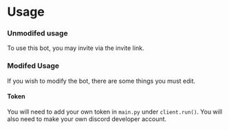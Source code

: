 # Usage
### Unmodifed usage
To use this bot, you may invite via the invite link.
### Modifed Usage
If you wish to modify the bot, there are some things you must edit.

#### Token
You will need to add your own token in `main.py` under `client.run()`. You will also need to make your own discord developer account.
